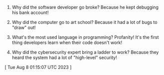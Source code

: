  
1. Why did the software developer go broke? Because he kept debugging his bank account!

2. Why did the computer go to art school? Because it had a lot of bugs to "draw" out!

3. What's the most used language in programming? Profanity! It's the first thing developers learn when their code doesn't work!

4. Why did the cybersecurity expert bring a ladder to work? Because they heard the system had a lot of "high-level" security!
 
[ 
Tue Aug  8 01:15:07 UTC 2023
 ]
